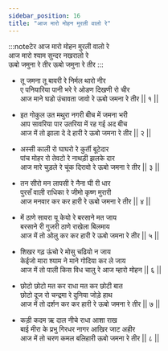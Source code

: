 ```yaml
---
sidebar_position: 16
title: "आज मारो मोहन मुरली वालो रे"
---
```


:::noteटेर
आज मारो मोहन मुरली वालो रे <br/>
आज मारो श्याम सुन्दर नखरालो रे <br/>
ऊबो जमुना रे तीर ऊबो जमुना रे तीर
:::

- तू जमना तू बावरी रे निर्मल थारो नीर <br/>
  ए पनियारिया पानी भरे रे ओडण दिखणी रो चीर <br/>
  आज माने घडो उंचावता जावो रे ऊबो जमना रे तीर || १ ||

- इत गोकुल उत मथुरा नगरी बीच में जमना भरी <br/>
  आप सावरिया पार उतरिया में रह गई अद बीच <br/>
  आज में तो झाला दे दे हारी रे ऊबो जमना रे तीर || २ ||

- अस्सी काली रो घाघरो रे कुर्ती बूटेदार <br/>
  पांच मोहर रो तेवटो रे नाथड़ी झलके दार <br/>
  आज मारे चुड़ले रे चूंक दिरावो रे ऊबो जमना रे तीर || ३ ||

- तन सीरो मन लापसी रे नैना घी री धार <br/>
  पुरसँ वाली राधिका रे जीमो कृष्ण मुरारी <br/>
  आज मनवार कर कर हारी रे ऊबो जमना रे तीर || ४ ||

- में ठाणे सावरा यू केयो रे बरसाने मत जाय <br/>
  बरसाने री गुजरी ठाणे राखेला बिलमाय <br/>
  आज में तो ओलु कर कर हारी रे ऊबो जमना रे तीर || ५ ||

- शिखर गढ़ ऊंचो रे मोसु चढियो न जाय <br/>
  केईजो मारा श्याम ने माने गोदिया कर ले जाय <br/>
  आज में तो पाली किस विध चालु रे आज म्हारो मोहन || ६ ||

- छोटो छोटो मत कर राधा मत कर छोटी बात <br/>
  छोटो दूज रो चन्द्रमा रे दुनिया जोड़े हाथ <br/>
  आज में तो दर्शन कर कर हारी रे ऊबो जमना रे तीर || ७ ||

- कड़ी कदम ऋ दाल नीचे राधा आशा राख <br/>
  बाई मीरा के प्रभु गिरधर नागर आखिर जाट अहीर <br/>
  आज में तो चरण कमल बलिहारी ऊबो जमना रे तीर || ८ ||
